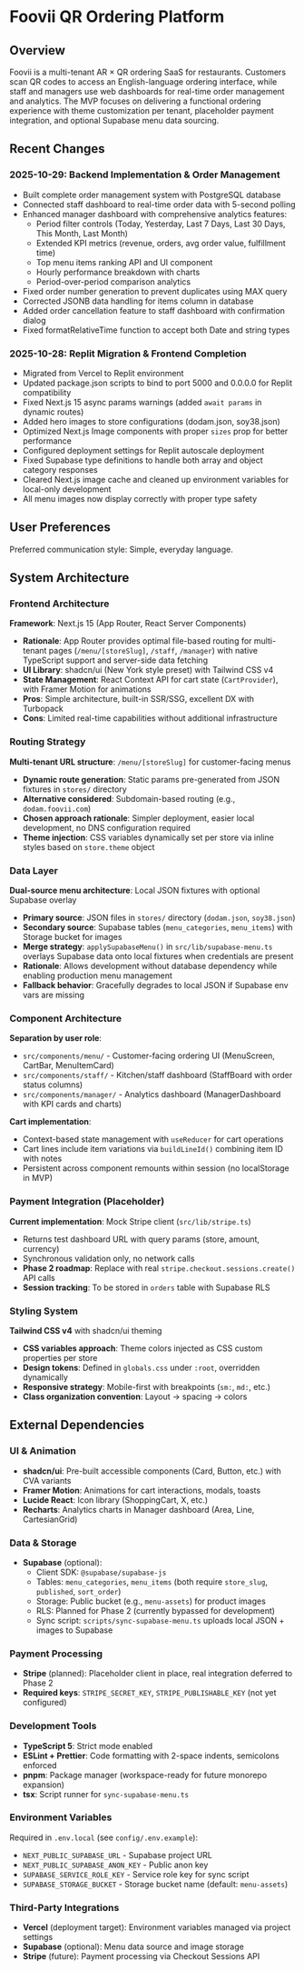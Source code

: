 # Foovii QR Ordering Platform

## Overview

Foovii is a multi-tenant AR × QR ordering SaaS for restaurants. Customers scan QR codes to access an English-language ordering interface, while staff and managers use web dashboards for real-time order management and analytics. The MVP focuses on delivering a functional ordering experience with theme customization per tenant, placeholder payment integration, and optional Supabase menu data sourcing.

## Recent Changes

### 2025-10-29: Backend Implementation & Order Management
- Built complete order management system with PostgreSQL database
- Connected staff dashboard to real-time order data with 5-second polling
- Enhanced manager dashboard with comprehensive analytics features:
  - Period filter controls (Today, Yesterday, Last 7 Days, Last 30 Days, This Month, Last Month)
  - Extended KPI metrics (revenue, orders, avg order value, fulfillment time)
  - Top menu items ranking API and UI component
  - Hourly performance breakdown with charts
  - Period-over-period comparison analytics
- Fixed order number generation to prevent duplicates using MAX query
- Corrected JSONB data handling for items column in database
- Added order cancellation feature to staff dashboard with confirmation dialog
- Fixed formatRelativeTime function to accept both Date and string types

### 2025-10-28: Replit Migration & Frontend Completion
- Migrated from Vercel to Replit environment
- Updated package.json scripts to bind to port 5000 and 0.0.0.0 for Replit compatibility
- Fixed Next.js 15 async params warnings (added `await params` in dynamic routes)
- Added hero images to store configurations (dodam.json, soy38.json)
- Optimized Next.js Image components with proper `sizes` prop for better performance
- Configured deployment settings for Replit autoscale deployment
- Fixed Supabase type definitions to handle both array and object category responses
- Cleared Next.js image cache and cleaned up environment variables for local-only development
- All menu images now display correctly with proper type safety

## User Preferences

Preferred communication style: Simple, everyday language.

## System Architecture

### Frontend Architecture

**Framework**: Next.js 15 (App Router, React Server Components)
- **Rationale**: App Router provides optimal file-based routing for multi-tenant pages (`/menu/[storeSlug]`, `/staff`, `/manager`) with native TypeScript support and server-side data fetching
- **UI Library**: shadcn/ui (New York style preset) with Tailwind CSS v4
- **State Management**: React Context API for cart state (`CartProvider`), with Framer Motion for animations
- **Pros**: Simple architecture, built-in SSR/SSG, excellent DX with Turbopack
- **Cons**: Limited real-time capabilities without additional infrastructure

### Routing Strategy

**Multi-tenant URL structure**: `/menu/[storeSlug]` for customer-facing menus
- **Dynamic route generation**: Static params pre-generated from JSON fixtures in `stores/` directory
- **Alternative considered**: Subdomain-based routing (e.g., `dodam.foovii.com`)
- **Chosen approach rationale**: Simpler deployment, easier local development, no DNS configuration required
- **Theme injection**: CSS variables dynamically set per store via inline styles based on `store.theme` object

### Data Layer

**Dual-source menu architecture**: Local JSON fixtures with optional Supabase overlay
- **Primary source**: JSON files in `stores/` directory (`dodam.json`, `soy38.json`)
- **Secondary source**: Supabase tables (`menu_categories`, `menu_items`) with Storage bucket for images
- **Merge strategy**: `applySupabaseMenu()` in `src/lib/supabase-menu.ts` overlays Supabase data onto local fixtures when credentials are present
- **Rationale**: Allows development without database dependency while enabling production menu management
- **Fallback behavior**: Gracefully degrades to local JSON if Supabase env vars are missing

### Component Architecture

**Separation by user role**:
- `src/components/menu/` - Customer-facing ordering UI (MenuScreen, CartBar, MenuItemCard)
- `src/components/staff/` - Kitchen/staff dashboard (StaffBoard with order status columns)
- `src/components/manager/` - Analytics dashboard (ManagerDashboard with KPI cards and charts)

**Cart implementation**: 
- Context-based state management with `useReducer` for cart operations
- Cart lines include item variations via `buildLineId()` combining item ID with notes
- Persistent across component remounts within session (no localStorage in MVP)

### Payment Integration (Placeholder)

**Current implementation**: Mock Stripe client (`src/lib/stripe.ts`)
- Returns test dashboard URL with query params (store, amount, currency)
- Synchronous validation only, no network calls
- **Phase 2 roadmap**: Replace with real `stripe.checkout.sessions.create()` API calls
- **Session tracking**: To be stored in `orders` table with Supabase RLS

### Styling System

**Tailwind CSS v4** with shadcn/ui theming
- **CSS variables approach**: Theme colors injected as CSS custom properties per store
- **Design tokens**: Defined in `globals.css` under `:root`, overridden dynamically
- **Responsive strategy**: Mobile-first with breakpoints (`sm:`, `md:`, etc.)
- **Class organization convention**: Layout → spacing → colors

## External Dependencies

### UI & Animation
- **shadcn/ui**: Pre-built accessible components (Card, Button, etc.) with CVA variants
- **Framer Motion**: Animations for cart interactions, modals, toasts
- **Lucide React**: Icon library (ShoppingCart, X, etc.)
- **Recharts**: Analytics charts in Manager dashboard (Area, Line, CartesianGrid)

### Data & Storage
- **Supabase** (optional): 
  - Client SDK: `@supabase/supabase-js`
  - Tables: `menu_categories`, `menu_items` (both require `store_slug`, `published`, `sort_order`)
  - Storage: Public bucket (e.g., `menu-assets`) for product images
  - RLS: Planned for Phase 2 (currently bypassed for development)
  - Sync script: `scripts/sync-supabase-menu.ts` uploads local JSON + images to Supabase

### Payment Processing
- **Stripe** (planned): Placeholder client in place, real integration deferred to Phase 2
- **Required keys**: `STRIPE_SECRET_KEY`, `STRIPE_PUBLISHABLE_KEY` (not yet configured)

### Development Tools
- **TypeScript 5**: Strict mode enabled
- **ESLint + Prettier**: Code formatting with 2-space indents, semicolons enforced
- **pnpm**: Package manager (workspace-ready for future monorepo expansion)
- **tsx**: Script runner for `sync-supabase-menu.ts`

### Environment Variables
Required in `.env.local` (see `config/.env.example`):
- `NEXT_PUBLIC_SUPABASE_URL` - Supabase project URL
- `NEXT_PUBLIC_SUPABASE_ANON_KEY` - Public anon key
- `SUPABASE_SERVICE_ROLE_KEY` - Service role key for sync script
- `SUPABASE_STORAGE_BUCKET` - Storage bucket name (default: `menu-assets`)

### Third-Party Integrations
- **Vercel** (deployment target): Environment variables managed via project settings
- **Supabase** (optional): Menu data source and image storage
- **Stripe** (future): Payment processing via Checkout Sessions API